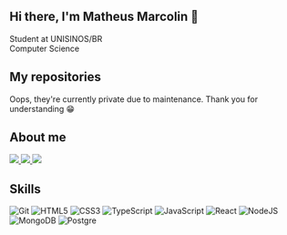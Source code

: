 ## Hi there, I'm Matheus Marcolin 👋
  Student at UNISINOS/BR <br>
  Computer Science

## My repositories
  Oops, they're currently private due to maintenance. Thank you for understanding 😁

## About me

 <a href="https://linkedin.com/in/mmmarcolin">
    <img src="https://img.shields.io/badge/linkedin-%230077B5.svg?style=for-the-badge&logo=linkedin&logoColor=white" />        
 </a>
 <a href="mailto:matheusmtrindade03@gmail.com?subject=&body=">
    <img src="https://img.shields.io/badge/Gmail-D14836?style=for-the-badge&logo=gmail&logoColor=white" />        
 </a>
 <a href="https://wa.me/5551989222911">
    <img src="https://img.shields.io/badge/WhatsApp-25D366?style=for-the-badge&logo=whatsapp&logoColor=white" />        
 </a>
 
## Skills

![Git](https://img.shields.io/badge/git-%23F05033.svg?style=for-the-badge&logo=git&logoColor=white)
![HTML5](https://img.shields.io/badge/html5-%23E34F26.svg?style=for-the-badge&logo=html5&logoColor=white)
![CSS3](https://img.shields.io/badge/css3-%231572B6.svg?style=for-the-badge&logo=css3&logoColor=white)
![TypeScript](https://img.shields.io/badge/typescript-%23007ACC.svg?style=for-the-badge&logo=typescript&logoColor=white)
![JavaScript](https://img.shields.io/badge/javascript-%23323330.svg?style=for-the-badge&logo=javascript&logoColor=%23F7DF1E)
![React](https://img.shields.io/badge/react-%2320232a.svg?style=for-the-badge&logo=react&logoColor=%2361DAFB)
![NodeJS](https://img.shields.io/badge/node.js-6DA55F?style=for-the-badge&logo=node.js&logoColor=white)
![MongoDB](https://img.shields.io/badge/MongoDB-%234ea94b.svg?style=for-the-badge&logo=mongodb&logoColor=white)
![Postgre](https://img.shields.io/badge/PostgreSQL-316192?style=for-the-badge&logo=postgresql&logoColor=white)










